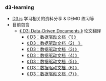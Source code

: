 ### d3-learning
* [D3.js](https://d3js.org/) 学习相关的资料分享 & DEMO 练习等
* 目前包含
    * [《 D3: Data-Driven Documents 》](http://vis.stanford.edu/files/2011-D3-InfoVis.pdf) 论文翻译
        * [《 D3：数据驱动文档（1）》](./translate/d3-part1.md)
        * [《 D3：数据驱动文档（2） 》](./translate/d3-part2.md)
        * [《 D3：数据驱动文档（3）》](./translate/d3-part3.md)
        * [《 D3：数据驱动文档（4）》](./translate/d3-part4.md)
        * [《 D3：数据驱动文档（5）》](./translate/d3-part1.md)
        * [《 D3：数据驱动文档（6）》](./translate/d3-part1.md)
        * [《 D3：数据驱动文档（7）》](./translate/d3-part1.md)